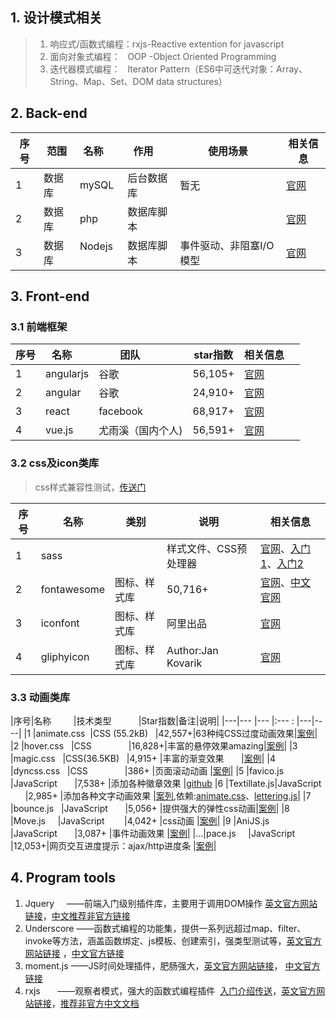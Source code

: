 ## 1. 设计模式相关

> 1. 响应式/函数式编程：rxjs-Reactive extention for javascript 
> 2. 面向对象式编程：   OOP -Object Oriented Programming
> 3. 迭代器模式编程：   Iterator Pattern（ES6中可迭代对象：Array、String、Map、Set、DOM data structures）


## 2. Back-end 

|序号| 范围 |名称     |作用     |使用场景|相关信息|
|---|---  |---      |---     |---|----|
| 1 |数据库|mySQL    |后台数据库|暂无|[官网](https://www.mysql.com/cn/)|
| 2 |数据库|php      |数据库脚本||[官网](http://php.net/)|
| 3 |数据库|Nodejs   |数据库脚本|事件驱动、非阻塞I/O模型|[官网](https://nodejs.org/zh-cn/)|


## 3. Front-end
### 3.1 前端框架
|序号|名称     |团队           |star指数|相关信息     |
|---|---------|------------  |:-----:|--------|
|1  |angularjs|谷歌           |56,105+|[官网](https://angularjs.org/) |
|2  |angular  |谷歌           |24,910+|[官网](https://angular.io/)  |
|3  |react    |facebook      |68,917+|[官网](https://facebook.github.io/react/)|
|4  |vue.js   |尤雨溪（国内个人)|56,591+|[官网](https://cn.vuejs.org/)|
### 3.2 css及icon类库
> css样式兼容性测试，[传送门](http://caniuse.com/)

|序号|名称|类别 |说明| 相关信息|
|----|---|---|---|---|
|1   |sass|      |样式文件、CSS预处理器|[官网](http://sass.bootcss.com/)、[入门1](http://www.ruanyifeng.com/blog/2012/06/sass.html)、[入门2](https://www.oschina.net/question/12_44255)|
|2   |fontawesome|图标、样式库 |50,716+            |[官网](http://fontawesome.io/)、[中文官网](http://fontawesome.dashgame.com/)|
|3   |iconfont   |图标、样式库 |阿里出品            |[官网](http://www.iconfont.cn/)|
|4   |gliphyicon |图标、样式库 |Author:Jan Kovarik |[官网](http://glyphicons.com/)|

### 3.3 动画类库
|序号|名称         |技术类型            |Star指数|备注|说明|
|---|---          |---               |:--- : |---|----|
|1  |animate.css  |CSS (55.2kB)      |42,557+|63种纯CSS过度动画效果|[案例](https://daneden.github.io/animate.css/)|
|2  |hover.css    |CSS               |16,828+|丰富的悬停效果amazing|[案例](http://ianlunn.github.io/Hover/)|
|3  |magic.css    |CSS(36.5KB)       |4,915+ |丰富的渐变效果       |[案例](https://minimamente.com/example/magic_animations/)|
|4  |dyncss.css   |CSS               |386+   |页面滚动动画         |[案例](http://www.vittoriozaccaria.net/dyncss-example/)|
|5  |favico.js    |JavaScript        |7,538+ |添加各种徽章效果      |[github](https://github.com/ejci/favico.js/tree/v0.4.0)
|6  |Textillate.js|JavaScript        |2,985+ |添加各种文字动画效果   |[案列](http://textillate.js.org/),依赖:[animate.css](https://daneden.github.io/animate.css/)、[lettering.js](http://letteringjs.com/)|
|7  |bounce.js    |JavaScript        |5,056+ |提供强大的弹性css动画|[案例](http://bouncejs.com/)|
|8  |Move.js      |JavaScript        |4,042+ |css动画            |[案例](http://visionmedia.github.io/move.js/)|
|9  |AniJS.js     |JavaScript        |3,087+  |事件动画效果         |[案例](http://anijs.github.io/)|
|...|pace.js      |JavaScript        |12,053+|网页交互进度提示：ajax/http进度条 |[案例](http://github.hubspot.com/pace/docs/welcome/)|


## 4. Program tools
 1.  Jquery     ——前端入门级别插件库，主要用于调用DOM操作 [英文官方网站链接](https://jquery.com/)，[中文推荐非官方链接](http://hemin.cn/jq/)
 2. Underscore ——函数式编程的功能集，提供一系列远超过map、filter、invoke等方法，涵盖函数绑定、js模板、创建索引，强类型测试等，[英文官方网站链接](http://underscorejs.org/) ，[中文官方链接](http://www.bootcss.com/p/underscore/)
 3. moment.js  ——JS时间处理插件，肥肠强大，[英文官方网站链接](https://momentjs.com/)， [中文官方链接](http://momentjs.cn/)
 4. rxjs       ——观察者模式，强大的函数式编程插件  [入门介绍传送](https://segmentfault.com/a/1190000008809168#articleHeader11)，[英文官方网站链接](http://reactivex.io/rxjs/)，[推荐非官方中文文档](https://buctwbzs.gitbooks.io/rxjs/content/operators.html)
